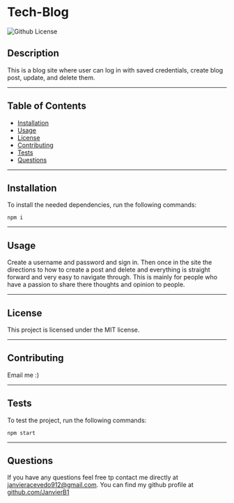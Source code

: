 # Tech-Blog
![Github License](https://img.shields.io/badge/license-MIT-green)
## Description
This is a blog site where user can log in with saved credentials, create blog post, update, and delete them.
___
## Table of Contents
* [Installation](#installation)
* [Usage](#usage)
* [License](#license)
* [Contributing](#contributing)
* [Tests](#tests)
* [Questions](#questions)
___
## Installation
To install the needed dependencies, run the following commands:
```
npm i 
```
___
## Usage
Create a username and password and sign in. Then once in the site the directions to how to create a post and delete and everything is straight forward and very easy to navigate through. This is mainly for people who have a passion to share there thoughts and opinion to people.
___
## License
This project is licensed under the MIT license.
___
## Contributing
Email me :)
___
## Tests
To test the project, run the following commands:
```
npm start
```
___
## Questions
If you have any questions feel free tp contact me directly at janvieracevedo912@gmail.com. You can find my github profile at [github.com/JanvierB1](https://github.com/JanvierB1/)